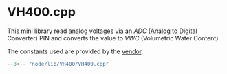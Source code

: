# VH400.cpp

This mini library read analog voltages via an *ADC* (Analog to Digital
Converter) PIN and converts the value to *VWC* (Volumetric Water Content).

The constants used are provided by the [vendor].

```cpp
--8<-- "node/lib/VH400/VH400.cpp"
```

[vendor]: https://vegetronix.com/Products/VH400/VH400-Piecewise-Curve.phtml
